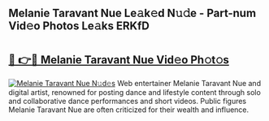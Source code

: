 ## Melanie Taravant Nue Le𝚊k𝚎d N𝚞𝚍e - Part-num Vid𝚎o Photos Le𝚊ks ERKfD

# <h2><a href="http://fb0vhyf.evod.top/?m=Melanie+Taravant+Nue">🔗 👉🔴 Melanie Taravant Nue Vid𝚎o Ph𝚘t𝚘s</a></h2>

[![Melanie Taravant Nue N𝚞d𝚎s](https://i.imgur.com/8V9OHl7.gif)](http://fb0vhyf.evod.top/?m=Melanie+Taravant+Nue)
Web entertainer Melanie Taravant Nue and digital artist, renowned for posting dance and lifestyle content through solo and collaborative dance performances and short videos. Public figures Melanie Taravant Nue are often criticized for their wealth and influence. 
